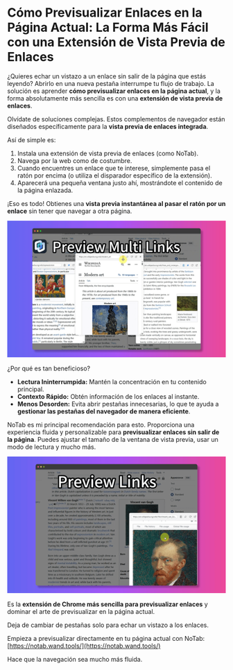 # Cómo Previsualizar Enlaces en la Página Actual: La Forma Más Fácil con una Extensión de Vista Previa de Enlaces

¿Quieres echar un vistazo a un enlace sin salir de la página que estás leyendo? Abrirlo en una nueva pestaña interrumpe tu flujo de trabajo. La solución es aprender **cómo previsualizar enlaces en la página actual**, y la forma absolutamente más sencilla es con una **extensión de vista previa de enlaces**.

Olvídate de soluciones complejas. Estos complementos de navegador están diseñados específicamente para la **vista previa de enlaces integrada**.

Así de simple es:
1.  Instala una extensión de vista previa de enlaces (como NoTab).
2.  Navega por la web como de costumbre.
3.  Cuando encuentres un enlace que te interese, simplemente pasa el ratón por encima (o utiliza el disparador específico de la extensión).
4.  Aparecerá una pequeña ventana justo ahí, mostrándote el contenido de la página enlazada.

¡Eso es todo! Obtienes una **vista previa instantánea al pasar el ratón por un enlace** sin tener que navegar a otra página.

![Demostración de la vista previa de enlaces integrada](../images/notab1.png)

¿Por qué es tan beneficioso?
*   **Lectura Ininterrumpida:** Mantén la concentración en tu contenido principal.
*   **Contexto Rápido:** Obtén información de los enlaces al instante.
*   **Menos Desorden:** Evita abrir pestañas innecesarias, lo que te ayuda a **gestionar las pestañas del navegador de manera eficiente**.

NoTab es mi principal recomendación para esto. Proporciona una experiencia fluida y personalizable para **previsualizar enlaces sin salir de la página**. Puedes ajustar el tamaño de la ventana de vista previa, usar un modo de lectura y mucho más.

![Personalización de las vistas previas de NoTab](../images/notab2.png)

Es la **extensión de Chrome más sencilla para previsualizar enlaces** y dominar el arte de previsualizar en la página actual.

Deja de cambiar de pestañas solo para echar un vistazo a los enlaces.

Empieza a previsualizar directamente en tu página actual con NoTab: [https://notab.wand.tools/](https://notab.wand.tools/)

Hace que la navegación sea mucho más fluida.
